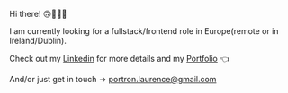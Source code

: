 Hi there! 🙃🦸🏻‍♀️

I am currently looking for a fullstack/frontend role in Europe(remote or in Ireland/Dublin).

Check out my [Linkedin](https://www.linkedin.com/in/laurence-portron-7966b3138/) for more details and my [Portfolio](https://www.portfolio.laurenceportron.com/) 👈

And/or just get in touch -> portron.laurence@gmail.com
